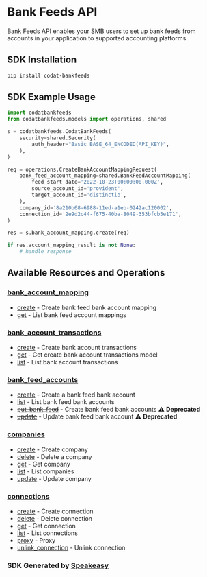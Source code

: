 # Bank Feeds API

Bank Feeds API enables your SMB users to set up bank feeds from accounts in your application to supported accounting platforms. 

<!-- Start SDK Installation -->
## SDK Installation

```bash
pip install codat-bankfeeds
```
<!-- End SDK Installation -->

## SDK Example Usage
<!-- Start SDK Example Usage -->
```python
import codatbankfeeds
from codatbankfeeds.models import operations, shared

s = codatbankfeeds.CodatBankFeeds(
    security=shared.Security(
        auth_header="Basic BASE_64_ENCODED(API_KEY)",
    ),
)

req = operations.CreateBankAccountMappingRequest(
    bank_feed_account_mapping=shared.BankFeedAccountMapping(
        feed_start_date='2022-10-23T00:00:00.000Z',
        source_account_id='provident',
        target_account_id='distinctio',
    ),
    company_id='8a210b68-6988-11ed-a1eb-0242ac120002',
    connection_id='2e9d2c44-f675-40ba-8049-353bfcb5e171',
)

res = s.bank_account_mapping.create(req)

if res.account_mapping_result is not None:
    # handle response
```
<!-- End SDK Example Usage -->

<!-- Start SDK Available Operations -->
## Available Resources and Operations


### [bank_account_mapping](docs/sdks/bankaccountmapping/README.md)

* [create](docs/sdks/bankaccountmapping/README.md#create) - Create bank feed bank account mapping
* [get](docs/sdks/bankaccountmapping/README.md#get) - List bank feed account mappings

### [bank_account_transactions](docs/sdks/bankaccounttransactions/README.md)

* [create](docs/sdks/bankaccounttransactions/README.md#create) - Create bank account transactions
* [get](docs/sdks/bankaccounttransactions/README.md#get) - Get create bank account transactions model
* [list](docs/sdks/bankaccounttransactions/README.md#list) - List bank account transactions

### [bank_feed_accounts](docs/sdks/bankfeedaccounts/README.md)

* [create](docs/sdks/bankfeedaccounts/README.md#create) - Create a bank feed bank account
* [list](docs/sdks/bankfeedaccounts/README.md#list) - List bank feed bank accounts
* [~~put_bank_feed~~](docs/sdks/bankfeedaccounts/README.md#put_bank_feed) - Create bank feed bank accounts :warning: **Deprecated**
* [~~update~~](docs/sdks/bankfeedaccounts/README.md#update) - Update bank feed bank account :warning: **Deprecated**

### [companies](docs/sdks/companies/README.md)

* [create](docs/sdks/companies/README.md#create) - Create company
* [delete](docs/sdks/companies/README.md#delete) - Delete a company
* [get](docs/sdks/companies/README.md#get) - Get company
* [list](docs/sdks/companies/README.md#list) - List companies
* [update](docs/sdks/companies/README.md#update) - Update company

### [connections](docs/sdks/connections/README.md)

* [create](docs/sdks/connections/README.md#create) - Create connection
* [delete](docs/sdks/connections/README.md#delete) - Delete connection
* [get](docs/sdks/connections/README.md#get) - Get connection
* [list](docs/sdks/connections/README.md#list) - List connections
* [proxy](docs/sdks/connections/README.md#proxy) - Proxy
* [unlink_connection](docs/sdks/connections/README.md#unlink_connection) - Unlink connection
<!-- End SDK Available Operations -->

### SDK Generated by [Speakeasy](https://docs.speakeasyapi.dev/docs/using-speakeasy/client-sdks)
